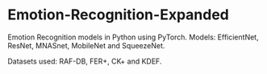 # Emotion-Recognition-Expanded
Emotion Recognition models in Python using PyTorch. Models: EfficientNet, ResNet, MNASnet, MobileNet and SqueezeNet.

Datasets used: RAF-DB, FER+, CK+ and KDEF.
